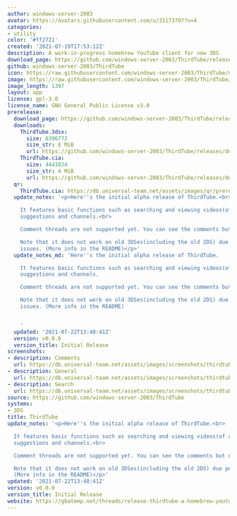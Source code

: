 ```yaml
---
author: windows-server-2003
avatar: https://avatars.githubusercontent.com/u/31173797?v=4
categories:
- utility
color: '#ff2721'
created: '2021-07-19T17:53:12Z'
description: A work-in-progress homebrew YouTube client for new 3DS
download_page: https://github.com/windows-server-2003/ThirdTube/releases
github: windows-server-2003/ThirdTube
icon: https://raw.githubusercontent.com/windows-server-2003/ThirdTube/main/resource/icon.png
image: https://raw.githubusercontent.com/windows-server-2003/ThirdTube/main/resource/banner.png
image_length: 1397
layout: app
license: gpl-3.0
license_name: GNU General Public License v3.0
prerelease:
  download_page: https://github.com/windows-server-2003/ThirdTube/releases/tag/v0.0.0
  downloads:
    ThirdTube.3dsx:
      size: 6396772
      size_str: 6 MiB
      url: https://github.com/windows-server-2003/ThirdTube/releases/download/v0.0.0/ThirdTube.3dsx
    ThirdTube.cia:
      size: 4441024
      size_str: 4 MiB
      url: https://github.com/windows-server-2003/ThirdTube/releases/download/v0.0.0/ThirdTube.cia
  qr:
    ThirdTube.cia: https://db.universal-team.net/assets/images/qr/prerelease/thirdtube.cia.png
  update_notes: '<p>Here''s the initial alpha release of ThirdTube.<br>

    It features basic functions such as searching and viewing videos(of course), comments,
    suggestions and channels.<br>

    Comment threads are not supported yet. You can see the comments but not the replies.<br>

    Note that it does not work on old 3DSes(including the old 2DS) due performance
    issues. (More info in the README)</p>'
  update_notes_md: 'Here''s the initial alpha release of ThirdTube.

    It features basic functions such as searching and viewing videos(of course), comments,
    suggestions and channels.

    Comment threads are not supported yet. You can see the comments but not the replies.

    Note that it does not work on old 3DSes(including the old 2DS) due performance
    issues. (More info in the README)


    '
  updated: '2021-07-22T13:48:41Z'
  version: v0.0.0
  version_title: Initial Release
screenshots:
- description: Comments
  url: https://db.universal-team.net/assets/images/screenshots/thirdtube/comments.png
- description: General
  url: https://db.universal-team.net/assets/images/screenshots/thirdtube/general.png
- description: Search
  url: https://db.universal-team.net/assets/images/screenshots/thirdtube/search.png
source: https://github.com/windows-server-2003/ThirdTube
systems:
- 3DS
title: ThirdTube
update_notes: '<p>Here''s the initial alpha release of ThirdTube.<br>

  It features basic functions such as searching and viewing videos(of course), comments,
  suggestions and channels.<br>

  Comment threads are not supported yet. You can see the comments but not the replies.<br>

  Note that it does not work on old 3DSes(including the old 2DS) due performance issues.
  (More info in the README)</p>'
updated: '2021-07-22T13:48:41Z'
version: v0.0.0
version_title: Initial Release
website: https://gbatemp.net/threads/release-thirdtube-a-homebrew-youtube-client-for-the-new-3ds.591696/
---
```

